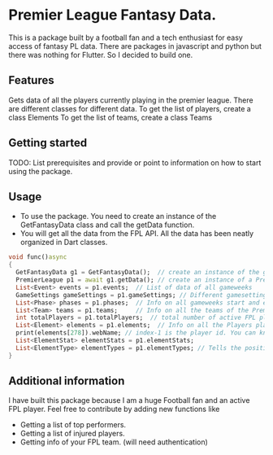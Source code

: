 <!-- 
This README describes the package. If you publish this package to pub.dev,
this README's contents appear on the landing page for your package.

For information about how to write a good package README, see the guide for
[writing package pages](https://dart.dev/guides/libraries/writing-package-pages). 

For general information about developing packages, see the Dart guide for
[creating packages](https://dart.dev/guides/libraries/create-library-packages)
and the Flutter guide for
[developing packages and plugins](https://flutter.dev/developing-packages). 
-->

# Premier League Fantasy Data.
This is a package built by a football fan and a tech enthusiast for easy access of fantasy PL data. There are packages in javascript and python but there was nothing for Flutter.
So I decided to build one. 

## Features

Gets data of all the players currently playing in the premier league.
There are different classes for different data.
To get the list of players, create a class Elements
To get the list of teams, create a class Teams

## Getting started

TODO: List prerequisites and provide or point to information on how to
start using the package.

## Usage

- To use the package. You need to create an instance of the GetFantasyData class and call the getData function.
- You will get all the data from the FPL API. All the data has been neatly organized in Dart classes.
```dart
void func()async
{
  GetFantasyData g1 = GetFantasyData();  // create an instance of the getFantasyData class
  PremierLeague p1 = await g1.getData(); // create an instance of a PremierLeague Class
  List<Event> events = p1.events;  // List of data of all gameweeks
  GameSettings gameSettings = p1.gameSettings; // Different gamesettings of the FPL app
  List<Phase> phases = p1.phases;  // Info on all gameweeks start and end date
  List<Team> teams = p1.teams;     // Info on all the teams of the Premier League
  int totalPlayers = p1.totalPlayers;  // total number of active FPL players
  List<Element> elements = p1.elements;  // Info on all the Players playing in the Premier League
  print(elements[278]).webName; // index-1 is the player id. You can know the player id by searching for it online. In this case the player id is 277 and the player is C.Ronaldo
  List<ElementStat> elementStats = p1.elementStats;
  List<ElementType> elementTypes = p1.elementTypes; // Tells the position at which a particular player plays.
}

```

## Additional information

I have built this package because I am a huge Football fan and an active FPL player. Feel free to contribute by adding new functions like
- Getting a list of top performers.
- Getting a list of injured players.
- Getting info of your FPL team. (will need authentication)
